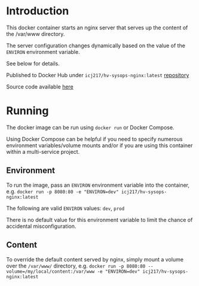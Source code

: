 # Introduction

This docker container starts an nginx server that serves up the content of the /var/www directory. 

The server configuration changes dynamically based on the value of the `ENVIRON` environment variable. 

See below for details.

Published to Docker Hub under `icj217/hv-sysops-nginx:latest` [repository](https://hub.docker.com/repository/docker/icj217/hv-sysops-nginx)

Source code available [here](https://github.com/icj217/hv-sysops-nginx)

# Running

The docker image can be run using `docker run` or Docker Compose. 

Using Docker Compose can be helpful if you need to specify numerous environment variables/volume mounts and/or if you are using this container within a multi-service project.

## Environment

To run the image, pass an `ENVIRON` environment variable into the container, e.g. `docker run -p 8080:80 -e "ENVIRON=dev" icj217/hv-sysops-nginx:latest`

The following are valid `ENVIRON` values: `dev`, `prod`

There is no default value for this environment variable to limit the chance of accidental misconfiguration.

## Content

To override the default content served by nginx, simply mount a volume over the `/var/www/` directory, e.g. `docker run -p 8080:80 --volume=/my/local/content:/var/www -e "ENVIRON=dev" icj217/hv-sysops-nginx:latest`